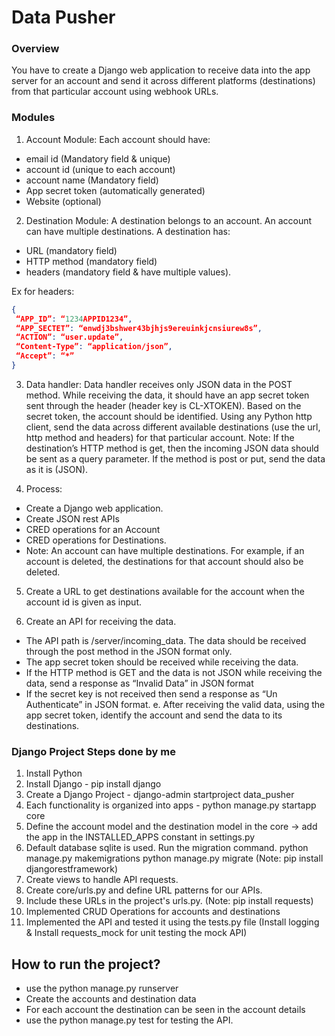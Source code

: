 # Data Pusher

### Overview
You have to create a Django web application to receive data into the app server for an account
and send it across different platforms (destinations) from that particular account using webhook URLs.

### Modules

1. Account Module: Each account should have: 
- email id (Mandatory field & unique)
- account id (unique to each account)
- account name (Mandatory field)
- App secret token (automatically generated)
- Website (optional)

2. Destination Module: A destination belongs to an account. An account can have multiple destinations. A destination has: 
- URL (mandatory field)
- HTTP method (mandatory field)
- headers (mandatory field & have multiple values).

Ex for headers:
``` json
{
 “APP_ID”: “1234APPID1234”,
 “APP_SECTET”: “enwdj3bshwer43bjhjs9ereuinkjcnsiurew8s”,
 “ACTION”: “user.update”,
 “Content-Type”: “application/json”,
 “Accept”: “*”
}
```

3. Data handler: Data handler receives only JSON data in the POST method. While receiving the data, it should have an app secret token sent through the header (header key is CL-XTOKEN). Based on the secret token, the account should be identified. Using any Python http client, send the data across different available destinations (use the url, http method and
headers) for that particular account.
Note: If the destination’s HTTP method is get, then the incoming JSON data should be sent as
a query parameter. If the method is post or put, send the data as it is (JSON).

4. Process:
- Create a Django web application.
- Create JSON rest APIs
- CRED operations for an Account
- CRED operations for Destinations.
- Note: An account can have multiple destinations. For example, if an account is
deleted, the destinations for that account should also be deleted.

5. Create a URL to get destinations available for the account when the account id is given as input.

6. Create an API for receiving the data.
- The API path is /server/incoming_data. The data should be received through the post method in the JSON format only.
- The app secret token should be received while receiving the data.
- If the HTTP method is GET and the data is not JSON while receiving the data, send a response as “Invalid Data” in JSON format
- If the secret key is not received then send a response as “Un Authenticate” in
JSON format.
e. After receiving the valid data, using the app secret token, identify the account
and send the data to its destinations.




### Django Project Steps done by me

1. Install Python
2. Install Django - pip install django
3. Create a Django Project - django-admin startproject data_pusher
4. Each functionality is organized into apps - python manage.py startapp core
5. Define the account model and the destination model in the core -> add the app in the INSTALLED_APPS constant in settings.py
6. Default database sqlite is used. Run the migration command. 
python manage.py makemigrations
python manage.py migrate
(Note: pip install djangorestframework)
8. Create views to handle API requests.
9. Create core/urls.py and define URL patterns for our APIs.
10. Include these URLs in the project's urls.py.
(Note: pip install requests)
11. Implemented CRUD Operations for accounts and destinations
12. Implemented the API and tested it using the tests.py file
(Install logging & Install requests_mock for unit testing the mock API)

## How to run the project?
- use the python manage.py runserver
- Create the accounts and destination data
- For each account the destination can be seen in the account details
- use the python manage.py test for testing the API.
